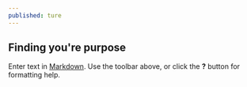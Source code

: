 ```yaml
---
published: ture
---
```

## Finding you're purpose

Enter text in [Markdown](http://daringfireball.net/projects/markdown/). Use the toolbar above, or click the **?** button for formatting help.
